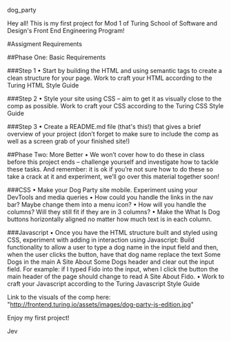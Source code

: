 dog_party

Hey all! This is my first project for Mod 1 of Turing School of Software and Design's Front End Engineering Program!

#Assigment Requirements

##Phase One: Basic Requirements

###Step 1
	•	Start by building the HTML and using semantic tags to create a clean structure for your page. Work to craft your HTML according to the Turing HTML Style Guide

###Step 2
	•	Style your site using CSS – aim to get it as visually close to the comp as possible. Work to craft your CSS according to the Turing CSS Style Guide

###Step 3
	•	Create a README.md file (that's this!) that gives a brief overview of your project (don’t forget to make sure to include the comp as well as a screen grab of your finished site!)

##Phase Two: More Better
	•	We won’t cover how to do these in class before this project ends – challenge yourself and investigate how to tackle these tasks. And remember: it is ok if you’re not sure how to do these so take a crack at it and experiment, we’ll go over this material together soon!

###CSS
	•	Make your Dog Party site mobile. Experiment using your DevTools and media queries
	•	How could you handle the links in the nav bar? Maybe change them into a menu icon?
	•	How will you handle the columns? Will they still fit if they are in 3 columns?
	•	Make the What Is Dog buttons horizontally aligned no matter how much text is in each column.

###Javascript
	•	Once you have the HTML structure built and styled using CSS, experiment with adding in interaction using Javascript: Build functionality to allow a user to type a dog name in the input field and then, when the user clicks the button, have that dog name replace the text Some Dogs in the main A Site About Some Dogs header and clear out the input field. For example: if I typed Fido into the input, when I click the button the main header of the page should change to read A Site About Fido.
	•	Work to craft your Javascript according to the Turing Javascript Style Guide

Link to the visuals of the comp here: "http://frontend.turing.io/assets/images/dog-party-js-edition.jpg"

Enjoy my first project!

Jev